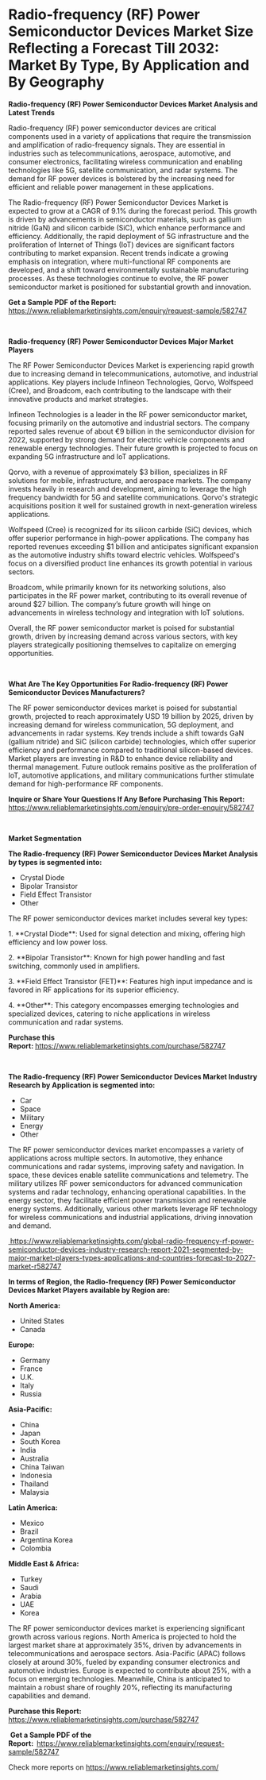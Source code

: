 <p><h1>Radio-frequency (RF) Power Semiconductor Devices Market Size Reflecting a Forecast Till 2032: Market By Type, By Application and By Geography</h1></p><p><strong>Radio-frequency (RF) Power Semiconductor Devices Market Analysis and Latest Trends</strong></p>
<p><p>Radio-frequency (RF) power semiconductor devices are critical components used in a variety of applications that require the transmission and amplification of radio-frequency signals. They are essential in industries such as telecommunications, aerospace, automotive, and consumer electronics, facilitating wireless communication and enabling technologies like 5G, satellite communication, and radar systems. The demand for RF power devices is bolstered by the increasing need for efficient and reliable power management in these applications.</p><p>The Radio-frequency (RF) Power Semiconductor Devices Market is expected to grow at a CAGR of 9.1% during the forecast period. This growth is driven by advancements in semiconductor materials, such as gallium nitride (GaN) and silicon carbide (SiC), which enhance performance and efficiency. Additionally, the rapid deployment of 5G infrastructure and the proliferation of Internet of Things (IoT) devices are significant factors contributing to market expansion. Recent trends indicate a growing emphasis on integration, where multi-functional RF components are developed, and a shift toward environmentally sustainable manufacturing processes. As these technologies continue to evolve, the RF power semiconductor market is positioned for substantial growth and innovation.</p></p>
<p><strong>Get a Sample PDF of the Report:&nbsp;</strong> <a href="https://www.reliablemarketinsights.com/enquiry/request-sample/582747?utm_campaign=3005&utm_medium=2&utm_source=Github&utm_content=ia&utm_term=23032025&utm_id=radio-frequency-rf-power-semiconductor-devices">https://www.reliablemarketinsights.com/enquiry/request-sample/582747</a></p>
<p>&nbsp;</p>
<p><strong>Radio-frequency (RF) Power Semiconductor Devices Major Market Players</strong></p>
<p><p>The RF Power Semiconductor Devices Market is experiencing rapid growth due to increasing demand in telecommunications, automotive, and industrial applications. Key players include Infineon Technologies, Qorvo, Wolfspeed (Cree), and Broadcom, each contributing to the landscape with their innovative products and market strategies.</p><p>Infineon Technologies is a leader in the RF power semiconductor market, focusing primarily on the automotive and industrial sectors. The company reported sales revenue of about €9 billion in the semiconductor division for 2022, supported by strong demand for electric vehicle components and renewable energy technologies. Their future growth is projected to focus on expanding 5G infrastructure and IoT applications.</p><p>Qorvo, with a revenue of approximately $3 billion, specializes in RF solutions for mobile, infrastructure, and aerospace markets. The company invests heavily in research and development, aiming to leverage the high frequency bandwidth for 5G and satellite communications. Qorvo's strategic acquisitions position it well for sustained growth in next-generation wireless applications.</p><p>Wolfspeed (Cree) is recognized for its silicon carbide (SiC) devices, which offer superior performance in high-power applications. The company has reported revenues exceeding $1 billion and anticipates significant expansion as the automotive industry shifts toward electric vehicles. Wolfspeed's focus on a diversified product line enhances its growth potential in various sectors.</p><p>Broadcom, while primarily known for its networking solutions, also participates in the RF power market, contributing to its overall revenue of around $27 billion. The company’s future growth will hinge on advancements in wireless technology and integration with IoT solutions.</p><p>Overall, the RF power semiconductor market is poised for substantial growth, driven by increasing demand across various sectors, with key players strategically positioning themselves to capitalize on emerging opportunities.</p></p>
<p>&nbsp;</p>
<p><strong>What Are The Key Opportunities For Radio-frequency (RF) Power Semiconductor Devices Manufacturers?</strong></p>
<p><p>The RF power semiconductor devices market is poised for substantial growth, projected to reach approximately USD 19 billion by 2025, driven by increasing demand for wireless communication, 5G deployment, and advancements in radar systems. Key trends include a shift towards GaN (gallium nitride) and SiC (silicon carbide) technologies, which offer superior efficiency and performance compared to traditional silicon-based devices. Market players are investing in R&D to enhance device reliability and thermal management. Future outlook remains positive as the proliferation of IoT, automotive applications, and military communications further stimulate demand for high-performance RF components.</p></p>
<p><strong>Inquire or Share Your Questions If Any Before Purchasing This Report:</strong> <a href="https://www.reliablemarketinsights.com/enquiry/pre-order-enquiry/582747?utm_campaign=3005&utm_medium=2&utm_source=Github&utm_content=ia&utm_term=23032025&utm_id=radio-frequency-rf-power-semiconductor-devices">https://www.reliablemarketinsights.com/enquiry/pre-order-enquiry/582747</a></p>
<p>&nbsp;</p>
<p><strong>Market Segmentation</strong></p>
<p><strong>The Radio-frequency (RF) Power Semiconductor Devices Market Analysis by types is segmented into:</strong></p>
<p><ul><li>Crystal Diode</li><li>Bipolar Transistor</li><li>Field Effect Transistor</li><li>Other</li></ul></p>
<p><p>The RF power semiconductor devices market includes several key types: </p><p>1. **Crystal Diode**: Used for signal detection and mixing, offering high efficiency and low power loss.  </p><p>2. **Bipolar Transistor**: Known for high power handling and fast switching, commonly used in amplifiers.  </p><p>3. **Field Effect Transistor (FET)**: Features high input impedance and is favored in RF applications for its superior efficiency.  </p><p>4. **Other**: This category encompasses emerging technologies and specialized devices, catering to niche applications in wireless communication and radar systems.</p></p>
<p><strong>Purchase this Report:&nbsp;</strong><a href="https://www.reliablemarketinsights.com/purchase/582747?utm_campaign=3005&utm_medium=2&utm_source=Github&utm_content=ia&utm_term=23032025&utm_id=radio-frequency-rf-power-semiconductor-devices">https://www.reliablemarketinsights.com/purchase/582747</a></p>
<p>&nbsp;</p>
<p><strong>The Radio-frequency (RF) Power Semiconductor Devices Market Industry Research by Application is segmented into:</strong></p>
<p><ul><li>Car</li><li>Space</li><li>Military</li><li>Energy</li><li>Other</li></ul></p>
<p><p>The RF power semiconductor devices market encompasses a variety of applications across multiple sectors. In automotive, they enhance communications and radar systems, improving safety and navigation. In space, these devices enable satellite communications and telemetry. The military utilizes RF power semiconductors for advanced communication systems and radar technology, enhancing operational capabilities. In the energy sector, they facilitate efficient power transmission and renewable energy systems. Additionally, various other markets leverage RF technology for wireless communications and industrial applications, driving innovation and demand.</p></p>
<p><a href="https://www.reliablemarketinsights.com/global-radio-frequency-rf-power-semiconductor-devices-industry-research-report-2021-segmented-by-major-market-players-types-applications-and-countries-forecast-to-2027-market-r582747?utm_campaign=3005&utm_medium=2&utm_source=Github&utm_content=ia&utm_term=23032025&utm_id=radio-frequency-rf-power-semiconductor-devices">&nbsp;https://www.reliablemarketinsights.com/global-radio-frequency-rf-power-semiconductor-devices-industry-research-report-2021-segmented-by-major-market-players-types-applications-and-countries-forecast-to-2027-market-r582747</a></p>
<p><strong>In terms of Region, the Radio-frequency (RF) Power Semiconductor Devices Market Players available by Region are:</strong></p>
<p>
    <p> <strong> North America: </strong>
        <ul>
            <li>United States</li>
            <li>Canada</li>
        </ul>
        </p> 
    <p> <strong> Europe: </strong>
        <ul>
            <li>Germany</li>
            <li>France</li>
            <li>U.K.</li>
            <li>Italy</li>
            <li>Russia</li>
        </ul>
        </p> 
    <p> <strong> Asia-Pacific: </strong>
        <ul>
            <li>China</li>
            <li>Japan</li>
            <li>South Korea</li>
            <li>India</li>
            <li>Australia</li>
            <li>China Taiwan</li>
            <li>Indonesia</li>
            <li>Thailand</li>
            <li>Malaysia</li>
        </ul>
        </p> 
    <p> <strong> Latin America: </strong>
        <ul>
            <li>Mexico</li>
            <li>Brazil</li>
            <li>Argentina Korea</li>
            <li>Colombia</li>
        </ul>
        </p> 
    <p> <strong> Middle East & Africa: </strong>
        <ul>
            <li>Turkey</li>
            <li>Saudi</li>
            <li>Arabia</li>
            <li>UAE</li>
            <li>Korea</li>
        </ul>
    </p>
    </p>
<p><p>The RF power semiconductor devices market is experiencing significant growth across various regions. North America is projected to hold the largest market share at approximately 35%, driven by advancements in telecommunications and aerospace sectors. Asia-Pacific (APAC) follows closely at around 30%, fueled by expanding consumer electronics and automotive industries. Europe is expected to contribute about 25%, with a focus on emerging technologies. Meanwhile, China is anticipated to maintain a robust share of roughly 20%, reflecting its manufacturing capabilities and demand.</p></p>
<p><strong>Purchase this Report: </strong><a href="https://www.reliablemarketinsights.com/purchase/582747?utm_campaign=3005&utm_medium=2&utm_source=Github&utm_content=ia&utm_term=23032025&utm_id=radio-frequency-rf-power-semiconductor-devices">https://www.reliablemarketinsights.com/purchase/582747</a></p>
<p>&nbsp;<strong>Get a Sample PDF of the Report:&nbsp;&nbsp;</strong><a href="https://www.reliablemarketinsights.com/enquiry/request-sample/582747?utm_campaign=3005&utm_medium=2&utm_source=Github&utm_content=ia&utm_term=23032025&utm_id=radio-frequency-rf-power-semiconductor-devices">https://www.reliablemarketinsights.com/enquiry/request-sample/582747</a></p>
<p><strong></strong></p>
<p>Check more reports on <a href="https://www.reliablemarketinsights.com/?utm_campaign=3005&utm_medium=2&utm_source=Github&utm_content=ia&utm_term=23032025&utm_id=radio-frequency-rf-power-semiconductor-devices">https://www.reliablemarketinsights.com/</a></p>